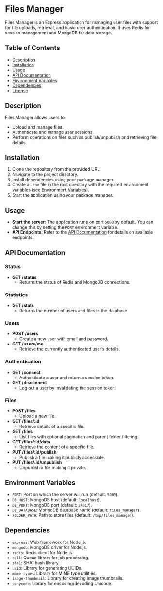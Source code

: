 # Files Manager

Files Manager is an Express application for managing user files with support for file uploads, retrieval, and basic user authentication. It uses Redis for session management and MongoDB for data storage.

## Table of Contents

- [Description](#description)
- [Installation](#installation)
- [Usage](#usage)
- [API Documentation](#api-documentation)
- [Environment Variables](#environment-variables)
- [Dependencies](#dependencies)
- [License](#license)

## Description

Files Manager allows users to:

- Upload and manage files.
- Authenticate and manage user sessions.
- Perform operations on files such as publish/unpublish and retrieving file details.

## Installation

1. Clone the repository from the provided URL.
2. Navigate to the project directory.
3. Install dependencies using your package manager.
4. Create a `.env` file in the root directory with the required environment variables (see [Environment Variables](#environment-variables)).
5. Start the application using your package manager.

## Usage

- **Start the server**: The application runs on port `5000` by default. You can change this by setting the `PORT` environment variable.
- **API Endpoints**: Refer to the [API Documentation](#api-documentation) for details on available endpoints.

## API Documentation

### Status

- **GET /status**
  - Returns the status of Redis and MongoDB connections.

### Statistics

- **GET /stats**
  - Returns the number of users and files in the database.

### Users

- **POST /users**
  - Create a new user with email and password.
- **GET /users/me**
  - Retrieve the currently authenticated user’s details.

### Authentication

- **GET /connect**
  - Authenticate a user and return a session token.
- **GET /disconnect**
  - Log out a user by invalidating the session token.

### Files

- **POST /files**
  - Upload a new file.
- **GET /files/:id**
  - Retrieve details of a specific file.
- **GET /files**
  - List files with optional pagination and parent folder filtering.
- **GET /files/:id/data**
  - Retrieve the content of a specific file.
- **PUT /files/:id/publish**
  - Publish a file making it publicly accessible.
- **PUT /files/:id/unpublish**
  - Unpublish a file making it private.

## Environment Variables

- `PORT`: Port on which the server will run (default: `5000`).
- `DB_HOST`: MongoDB host (default: `localhost`).
- `DB_PORT`: MongoDB port (default: `27017`).
- `DB_DATABASE`: MongoDB database name (default: `files_manager`).
- `FOLDER_PATH`: Path to store files (default: `/tmp/files_manager`).

## Dependencies

- `express`: Web framework for Node.js.
- `mongodb`: MongoDB driver for Node.js.
- `redis`: Redis client for Node.js.
- `bull`: Queue library for job processing.
- `sha1`: SHA1 hash library.
- `uuid`: Library for generating UUIDs.
- `mime-types`: Library for MIME type utilities.
- `image-thumbnail`: Library for creating image thumbnails.
- `punycode`: Library for encoding/decoding Unicode.
